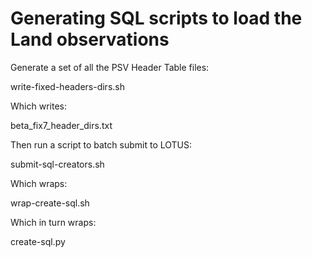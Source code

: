 # Generating SQL scripts to load the Land observations

Generate a set of all the PSV Header Table files:

 write-fixed-headers-dirs.sh  

Which writes:

 beta_fix7_header_dirs.txt   

Then run a script to batch submit to LOTUS:

 submit-sql-creators.sh  

Which wraps:

 wrap-create-sql.sh     

Which in turn wraps:

 create-sql.py

